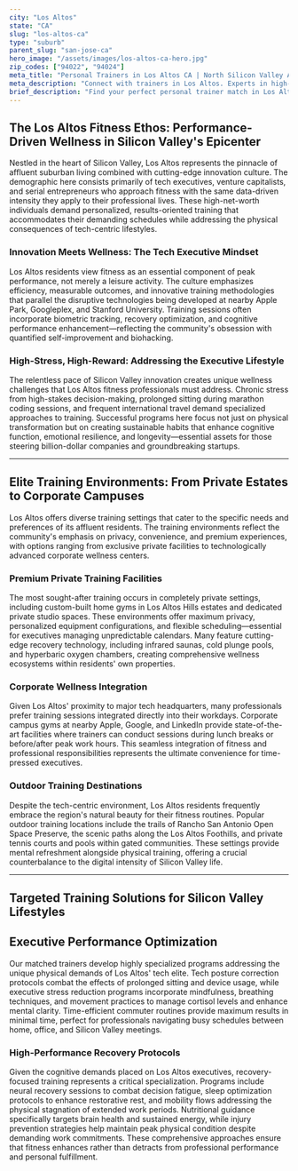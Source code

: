 ```yaml
---
city: "Los Altos"
state: "CA"
slug: "los-altos-ca"
type: "suburb"
parent_slug: "san-jose-ca"
hero_image: "/assets/images/los-altos-ca-hero.jpg"
zip_codes: ["94022", "94024"]
meta_title: "Personal Trainers in Los Altos CA | North Silicon Valley Affluent Fitness"
meta_description: "Connect with trainers in Los Altos. Experts in high-end residential training, private home gyms, and managing executive family schedules."
brief_description: "Find your perfect personal trainer match in Los Altos, CA. Our elite service connects Silicon Valley's top tech executives, entrepreneurs, and busy professionals with certified trainers who specialize in high-performance fitness. Whether you need stress-reduction protocols, tech-posture correction, or executive wellness programs, we match you with experts who understand your demanding schedule and high-income lifestyle. From private home gym sessions to corporate campus workouts, discover transformative training solutions designed specifically for Los Altos' affluent residents. Start optimizing your performance today with our personalized matching service."
---
```

## The Los Altos Fitness Ethos: Performance-Driven Wellness in Silicon Valley's Epicenter

Nestled in the heart of Silicon Valley, Los Altos represents the pinnacle of affluent suburban living combined with cutting-edge innovation culture. The demographic here consists primarily of tech executives, venture capitalists, and serial entrepreneurs who approach fitness with the same data-driven intensity they apply to their professional lives. These high-net-worth individuals demand personalized, results-oriented training that accommodates their demanding schedules while addressing the physical consequences of tech-centric lifestyles.

### Innovation Meets Wellness: The Tech Executive Mindset

Los Altos residents view fitness as an essential component of peak performance, not merely a leisure activity. The culture emphasizes efficiency, measurable outcomes, and innovative training methodologies that parallel the disruptive technologies being developed at nearby Apple Park, Googleplex, and Stanford University. Training sessions often incorporate biometric tracking, recovery optimization, and cognitive performance enhancement—reflecting the community's obsession with quantified self-improvement and biohacking.

### High-Stress, High-Reward: Addressing the Executive Lifestyle
The relentless pace of Silicon Valley innovation creates unique wellness challenges that Los Altos fitness professionals must address. Chronic stress from high-stakes decision-making, prolonged sitting during marathon coding sessions, and frequent international travel demand specialized approaches to training. Successful programs here focus not just on physical transformation but on creating sustainable habits that enhance cognitive function, emotional resilience, and longevity—essential assets for those steering billion-dollar companies and groundbreaking startups.

---

## Elite Training Environments: From Private Estates to Corporate Campuses

Los Altos offers diverse training settings that cater to the specific needs and preferences of its affluent residents. The training environments reflect the community's emphasis on privacy, convenience, and premium experiences, with options ranging from exclusive private facilities to technologically advanced corporate wellness centers.

### Premium Private Training Facilities

The most sought-after training occurs in completely private settings, including custom-built home gyms in Los Altos Hills estates and dedicated private studio spaces. These environments offer maximum privacy, personalized equipment configurations, and flexible scheduling—essential for executives managing unpredictable calendars. Many feature cutting-edge recovery technology, including infrared saunas, cold plunge pools, and hyperbaric oxygen chambers, creating comprehensive wellness ecosystems within residents' own properties.

### Corporate Wellness Integration

Given Los Altos' proximity to major tech headquarters, many professionals prefer training sessions integrated directly into their workdays. Corporate campus gyms at nearby Apple, Google, and LinkedIn provide state-of-the-art facilities where trainers can conduct sessions during lunch breaks or before/after peak work hours. This seamless integration of fitness and professional responsibilities represents the ultimate convenience for time-pressed executives.

### Outdoor Training Destinations

Despite the tech-centric environment, Los Altos residents frequently embrace the region's natural beauty for their fitness routines. Popular outdoor training locations include the trails of Rancho San Antonio Open Space Preserve, the scenic paths along the Los Altos Foothills, and private tennis courts and pools within gated communities. These settings provide mental refreshment alongside physical training, offering a crucial counterbalance to the digital intensity of Silicon Valley life.

---

## Targeted Training Solutions for Silicon Valley Lifestyles

## Executive Performance Optimization

Our matched trainers develop highly specialized programs addressing the unique physical demands of Los Altos' tech elite. Tech posture correction protocols combat the effects of prolonged sitting and device usage, while executive stress reduction programs incorporate mindfulness, breathing techniques, and movement practices to manage cortisol levels and enhance mental clarity. Time-efficient commuter routines provide maximum results in minimal time, perfect for professionals navigating busy schedules between home, office, and Silicon Valley meetings.

### High-Performance Recovery Protocols

Given the cognitive demands placed on Los Altos executives, recovery-focused training represents a critical specialization. Programs include neural recovery sessions to combat decision fatigue, sleep optimization protocols to enhance restorative rest, and mobility flows addressing the physical stagnation of extended work periods. Nutritional guidance specifically targets brain health and sustained energy, while injury prevention strategies help maintain peak physical condition despite demanding work commitments. These comprehensive approaches ensure that fitness enhances rather than detracts from professional performance and personal fulfillment.